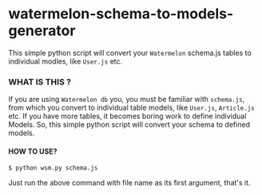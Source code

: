 # watermelon-schema-to-models-generator
This simple python script will convert your `Watermelon` schema.js tables to individual modles, like `User.js` etc.

### WHAT IS THIS ?

If you are using `Watermelon db` you, you must be familiar with `schema.js`, from which you convert to individual table models, like `User.js`, `Article.js` etc. If you have more tables, it becomes boring work to define individual Models. So, this simple python script will convert your schema to defined models. 

#### HOW TO USE?

`$ python wsm.py schema.js`

Just run the above command with file name as its first argument, that's it. 
